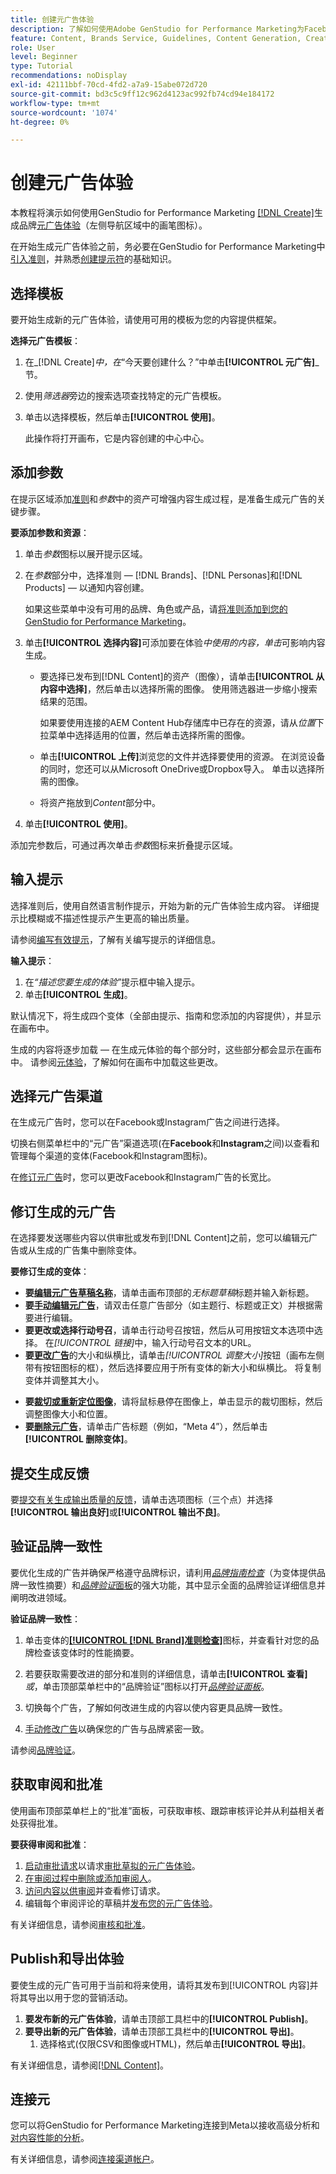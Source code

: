 ```yaml
---
title: 创建元广告体验
description: 了解如何使用Adobe GenStudio for Performance Marketing为Facebook或Instagram创建品牌上元广告体验。
feature: Content, Brands Service, Guidelines, Content Generation, Create, Experiences, Variant Generation
role: User
level: Beginner
type: Tutorial
recommendations: noDisplay
exl-id: 42111bbf-70cd-4fd2-a7a9-15abe072d720
source-git-commit: bd3c5c9ff12c962d4123ac992fb74cd94e184172
workflow-type: tm+mt
source-wordcount: '1074'
ht-degree: 0%

---
```


# 创建元广告体验

本教程将演示如何使用GenStudio for Performance Marketing [[!DNL Create]](/help/user-guide/create/overview.md)生成品牌[元广告体验](/help/user-guide/create/meta-experiences.md)（左侧导航区域中的画笔图标）。

在开始生成元广告体验之前，务必要在GenStudio for Performance Marketing中[引入准则](/help/user-guide/guidelines/add-guidelines.md)，并熟悉[创建提示符](/help/user-guide/effective-prompts.md)的基础知识。

## 选择模板

要开始生成新的元广告体验，请使用可用的模板为您的内容提供框架。

**选择元广告模板**：

1. 在&#x200B;_[!DNL Create]_中，在_“今天要创建什么？”中单击&#x200B;**[!UICONTROL 元广告]**_节。
1. 使用&#x200B;_筛选器_&#x200B;旁边的搜索选项查找特定的元广告模板。
1. 单击以选择模板，然后单击&#x200B;**[!UICONTROL 使用]**。

   此操作将打开画布，它是内容创建的中心中心。

## 添加参数

在提示区域添加[准则](/help/user-guide/guidelines/overview.md)和&#x200B;_参数_&#x200B;中的资产可增强内容生成过程，是准备生成元广告的关键步骤。

**要添加参数和资源**：

1. 单击&#x200B;_参数_&#x200B;图标以展开提示区域。
1. 在&#x200B;_参数_&#x200B;部分中，选择准则 — [!DNL Brands]、[!DNL Personas]和[!DNL Products] — 以通知内容创建。

   如果这些菜单中没有可用的品牌、角色或产品，请[将准则添加到您的GenStudio for Performance Marketing](/help/user-guide/guidelines/add-guidelines.md)。

1. 单击&#x200B;**[!UICONTROL 选择内容]**&#x200B;可添加要在体验&#x200B;*中使用的内容，单击*&#x200B;可影响内容生成。
   * 要选择已发布到[!DNL Content]的资产（图像），请单击&#x200B;**[!UICONTROL 从内容中选择]**，然后单击以选择所需的图像。 使用筛选器进一步缩小搜索结果的范围。

     如果要使用连接的AEM Content Hub存储库中已存在的资源，请从&#x200B;_位置_&#x200B;下拉菜单中选择适用的位置，然后单击选择所需的图像。

   * 单击&#x200B;**[!UICONTROL 上传]**&#x200B;浏览您的文件并选择要使用的资源。 在浏览设备的同时，您还可以从Microsoft OneDrive或Dropbox导入。 单击以选择所需的图像。
   * 将资产拖放到&#x200B;_Content_&#x200B;部分中。
1. 单击&#x200B;**[!UICONTROL 使用]**。

添加完参数后，可通过再次单击&#x200B;_参数_&#x200B;图标来折叠提示区域。

## 输入提示

选择准则后，使用自然语言制作提示，开始为新的元广告体验生成内容。 详细提示比模糊或不描述性提示产生更高的输出质量。

请参阅[编写有效提示](/help/user-guide/effective-prompts.md)，了解有关编写提示的详细信息。

**输入提示**：

1. 在&#x200B;_“描述您要生成的体验”_&#x200B;提示框中输入提示。
1. 单击&#x200B;**[!UICONTROL 生成]**。

默认情况下，将生成四个变体（全部由提示、指南和您添加的内容提供），并显示在画布中。

生成的内容将逐步加载 — 在生成元体验的每个部分时，这些部分都会显示在画布中。 请参阅[元体验](/help/user-guide/create/meta-experiences.md#progressive-loading)，了解如何在画布中加载这些更改。

## 选择元广告渠道

在生成元广告时，您可以在Facebook或Instagram广告之间进行选择。

切换右侧菜单栏中的“元广告”渠道选项(在&#x200B;**Facebook**&#x200B;和&#x200B;**Instagram**&#x200B;之间)以查看和管理每个渠道的变体(Facebook和Instagram图标)。

在[修订元广告](#revise-generated-meta-ads)时，您可以更改Facebook和Instagram广告的长宽比。

## 修订生成的元广告

在选择要发送哪些内容以供审批或发布到[!DNL Content]之前，您可以编辑元广告或从生成的广告集中删除变体。

**要修订生成的变体**：

* **要[编辑元广告草稿名称](/help/user-guide/create/manage-variants.md#change-draft-name)**，请单击画布顶部的&#x200B;_无标题草稿_&#x200B;标题并输入新标题。
* **要[手动编辑元广告](/help/user-guide/create/manage-variants.md#manually-edit-text)**，请双击任意广告部分（如主题行、标题或正文）并根据需要进行编辑。
* **要更改或选择行动号召**，请单击行动号召按钮，然后从可用按钮文本选项中选择。 在&#x200B;_[!UICONTROL 链接]_&#x200B;中，输入行动号召文本的URL。
* **要[更改广告](/help/user-guide/create/manage-variants.md#change-aspect-ratio)**&#x200B;的大小和纵横比，请单击&#x200B;_[!UICONTROL 调整大小]_&#x200B;按钮（画布左侧带有按钮图标的框），然后选择要应用于所有变体的新大小和纵横比。 将复制变体并调整其大小。
<!-- * **To [regenerate a section of a variant](/help/user-guide/create/manage-variants.md#re-generate-sections)**, click an editable text field and use the _[!UICONTROL Suggested edits]_ options or enter a new prompt and click **[!UICONTROL Generate]**. -->
* **要[裁切或重新定位图像](/help/user-guide/create/manage-variants.md#crop-assets)**，请将鼠标悬停在图像上，单击显示的裁切图标，然后调整图像大小和位置。
* **要[删除元广告](/help/user-guide/create/manage-variants.md#delete-variant)**，请单击广告标题（例如，“Meta 4”），然后单击&#x200B;**[!UICONTROL 删除变体]**。

## 提交生成反馈

要[提交有关生成输出质量的反馈](/help/user-guide/create/manage-variants.md#generation-feedback)，请单击选项图标（三个点）并选择&#x200B;**[!UICONTROL 输出良好]**&#x200B;或&#x200B;**[!UICONTROL 输出不良]**。

## 验证品牌一致性

要优化生成的广告并确保严格遵守品牌标识，请利用&#x200B;[_品牌指南检查_](/help/user-guide/guidelines/brand-validation.md#brand-guidelines-check)（为变体提供品牌一致性摘要）和&#x200B;[_品牌验证_&#x200B;面板](/help/user-guide/guidelines/brand-validation.md#brand-validation-panel)的强大功能，其中显示全面的品牌验证详细信息并阐明改进领域。

**验证品牌一致性**：

1. 单击变体的[**[!UICONTROL [!DNL Brand]准则检查]**](/help/user-guide/guidelines/brand-validation.md#brand-guidelines-check)图标，并查看针对您的品牌检查该变体时的性能摘要。
1. 若要获取需要改进的部分和准则的详细信息，请单击&#x200B;**[!UICONTROL 查看]** _或_，单击顶部菜单栏中的“品牌验证”图标以打开&#x200B;[_品牌验证面板_](/help/user-guide/guidelines/brand-validation.md#brand-validation-panel)。

1. 切换每个广告，了解如何改进生成的内容以使内容更具品牌一致性。
1. [手动修改广告](#revise-generated-meta-ads)以确保您的广告与品牌紧密一致。

请参阅[品牌验证](/help/user-guide/guidelines/brand-validation.md)。

## 获取审阅和批准

使用画布顶部菜单栏上的“批准”面板，可获取审核、跟踪审核评论并从利益相关者处获得批准。

**要获得审阅和批准**：

1. [启动审批请求](/help/user-guide/approvals/request-review.md)以请求[审批草拟的元广告体验](/help/user-guide/approvals/approve-content.md)。
1. [在审阅过程中删除或添加审阅人](/help/user-guide/approvals/review-and-edit.md#manage-approvals)。
1. [访问内容以供审阅](/help/user-guide/approvals/review-and-edit.md#access-content-for-review)并查看修订请求。
1. 编辑每个审阅评论的草稿并[发布您的元广告体验](#publish-and-export-experience)。

有关详细信息，请参阅[审核和批准](/help/user-guide/approvals/overview.md)。

## Publish和导出体验

要使生成的元广告可用于当前和将来使用，请将其发布到[!UICONTROL 内容]并将其导出以用于您的营销活动。

1. **要发布新的元广告体验**，请单击顶部工具栏中的&#x200B;**[!UICONTROL Publish]**。
1. **要导出新的元广告体验**，请单击顶部工具栏中的&#x200B;**[!UICONTROL 导出]**。
   1. 选择格式(仅限CSV和图像或HTML)，然后单击&#x200B;**[!UICONTROL 导出]**。

有关详细信息，请参阅[[!DNL Content]](/help/user-guide/content/overview.md#search-and-find-approved-content)。

## 连接元

您可以将GenStudio for Performance Marketing连接到Meta以接收高级分析和[对内容性能的分析](/help/user-guide/insights/overview.md)。

有关详细信息，请参阅[连接渠道帐户](/help/user-guide/insights/connect-channel.md)。
